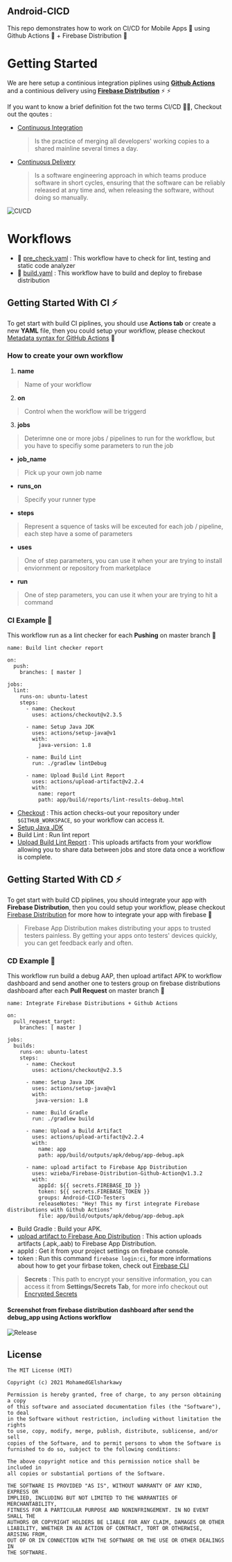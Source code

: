 ## Android-CICD

This repo demonstrates how to work on CI/CD for Mobile Apps :iphone: using Github Actions :pill: + Firebase Distribution :tada:

# Getting Started 

We are here setup a continious integration piplines using [**Github Actions**](https://github.com/features/actions) and a continious delivery using [**Firebase Distribution**](https://firebase.google.com/docs/app-distribution) ⚡ ⚡

If you want to know a brief definition fot the two terms CI/CD 🙆‍♂️, Checkout out the qoutes :

  * [Continuous Integration](https://en.wikipedia.org/wiki/Continuous_integration)

    > Is the practice of merging all developers' working copies to a shared mainline several times a day.

 * [Continuous Delivery](https://en.wikipedia.org/wiki/Continuous_delivery)

    > Is a software engineering approach in which teams produce software in short cycles, 
    > ensuring that the software can be reliably released at any time and, when releasing the software, without doing so manually.


 ![CI/CD](https://github.com/MohamedGElsharkawy/Android-CICD/blob/master/CI-CD-Image.png)


# Workflows 

  * 🚀 [pre_check.yaml](https://github.com/MohamedGElsharkawy/Android-CICD/blob/master/.github/workflows/pre_check.yml) : This workflow have to check for lint, testing and static code analyzer 
  * 🚀 [build.yaml](https://github.com/MohamedGElsharkawy/Android-CICD/blob/master/.github/workflows/build.yml) : This workflow have to build and deploy to firebase distribution

## Getting Started With CI ⚡

 To get start with build CI piplines, you should use **Actions tab** or create a new **YAML** file, then you could setup your workflow, please checkout [Metadata syntax for GitHub Actions](https://docs.github.com/en/actions/creating-actions/metadata-syntax-for-github-actions) :monocle_face:
 
 ### How to create your own workflow 

1. **name** 

> Name of your workflow 

2. **on** 

> Control when the workflow will be triggerd

3. **jobs** 

> Deterimne one or more jobs / pipelines to run for the workflow, but you have to specifiy some parameters to run the job

   * **job_name** 

   > Pick up your own job name

   * **runs_on**

   > Specify your runner type

   * **steps**

   > Represent a squence of tasks will be exceuted for each job / pipeline, each step have a some of parameters

  * **uses**

   > One of step parameters, you can use it when your are trying to install enviornment or repository from marketplace 

  * **run**

   > One of step parameters, you can use it when your are trying to hit a command 


### CI Example :partying_face:

This workflow run as a lint checker for each **Pushing** on master branch :rocket:

```
name: Build lint checker report

on:
  push:
    branches: [ master ]

jobs:
  lint:
    runs-on: ubuntu-latest
    steps: 
      - name: Checkout
        uses: actions/checkout@v2.3.5

      - name: Setup Java JDK
        uses: actions/setup-java@v1
        with:
          java-version: 1.8

      - name: Build Lint
        run: ./gradlew lintDebug
    
      - name: Upload Build Lint Report
        uses: actions/upload-artifact@v2.2.4
        with:
          name: report
          path: app/build/reports/lint-results-debug.html
```


* [Checkout](https://github.com/marketplace/actions/checkout) : This action checks-out your repository under `$GITHUB_WORKSPACE`, so your workflow can access it.
* [Setup Java JDK](https://github.com/marketplace/actions/setup-java-jdk)
* Build Lint : Run lint report 
* [Upload Build Lint Report](https://github.com/marketplace/actions/upload-a-build-artifact) : This uploads artifacts from your workflow allowing you to share data between jobs and store data once a workflow is complete.


## Getting Started With CD ⚡

To get start with build CD piplines, you should integrate your app with **Firebase Distribution**, then you could setup your workflow, please checkout [Firebase Distribution](https://firebase.google.com/docs/app-distribution) for more how to integrate your app with firebase :monocle_face:

> Firebase App Distribution makes distributing your apps to trusted testers painless. By getting your apps onto testers' devices quickly, you can get feedback early and often. 


### CD Example :partying_face:

This workflow run build a debug AAP, then upload artifact APK to workflow dashboard and send another one to testers group on firebase distributions dashboard after each **Pull Request** on master branch 🚀

```
name: Integrate Firebase Distributions + Github Actions

on:
  pull_request_target:
    branches: [ master ]

jobs:
  builds:
    runs-on: ubuntu-latest
    steps: 
      - name: Checkout
        uses: actions/checkout@v2.3.5
        
      - name: Setup Java JDK
        uses: actions/setup-java@v1
        with:
         java-version: 1.8
        
      - name: Build Gradle
        run: ./gradlew build
    
      - name: Upload a Build Artifact
        uses: actions/upload-artifact@v2.2.4
        with:
          name: app
          path: app/build/outputs/apk/debug/app-debug.apk
          
      - name: upload artifact to Firebase App Distribution
        uses: wzieba/Firebase-Distribution-Github-Action@v1.3.2
        with:
          appId: ${{ secrets.FIREBASE_ID }}
          token: ${{ secrets.FIREBASE_TOKEN }}
          groups: Android-CICD-Testers
          releaseNotes: "Hey! This my first integrate Firebase distributions with Github Actions"
          file: app/build/outputs/apk/debug/app-debug.apk   
```

* Build Gradle : Build your APK.
* [upload artifact to Firebase App Distribution](https://github.com/wzieba/Firebase-Distribution-Github-Action) : This action uploads artifacts (.apk,.aab) to Firebase App Distribution.
* appId : Get it from your project settings on firebase console.
* token : Run this command `firebase login:ci`, for more informations about how to get your firbase token, check out [Firebase CLI](https://firebase.google.com/docs/cli)

> **Secrets** : This path to encrypt your sensitive information, you can access it from **Settings/Secrets Tab**, for more info checkout out [Encrypted Secrets](https://docs.github.com/en/actions/security-guides/encrypted-secrets)




 #### Screenshot from firebase distribution dashboard after send the debug_app using Actions workflow
 ![Release](https://github.com/MohamedGElsharkawy/Android-CICD/blob/master/release_apk.png)

## License

```
The MIT License (MIT)

Copyright (c) 2021 MohamedGElsharkawy

Permission is hereby granted, free of charge, to any person obtaining a copy
of this software and associated documentation files (the "Software"), to deal
in the Software without restriction, including without limitation the rights
to use, copy, modify, merge, publish, distribute, sublicense, and/or sell
copies of the Software, and to permit persons to whom the Software is
furnished to do so, subject to the following conditions:

The above copyright notice and this permission notice shall be included in
all copies or substantial portions of the Software.

THE SOFTWARE IS PROVIDED "AS IS", WITHOUT WARRANTY OF ANY KIND, EXPRESS OR
IMPLIED, INCLUDING BUT NOT LIMITED TO THE WARRANTIES OF MERCHANTABILITY,
FITNESS FOR A PARTICULAR PURPOSE AND NONINFRINGEMENT. IN NO EVENT SHALL THE
AUTHORS OR COPYRIGHT HOLDERS BE LIABLE FOR ANY CLAIM, DAMAGES OR OTHER
LIABILITY, WHETHER IN AN ACTION OF CONTRACT, TORT OR OTHERWISE, ARISING FROM,
OUT OF OR IN CONNECTION WITH THE SOFTWARE OR THE USE OR OTHER DEALINGS IN
THE SOFTWARE.
```
